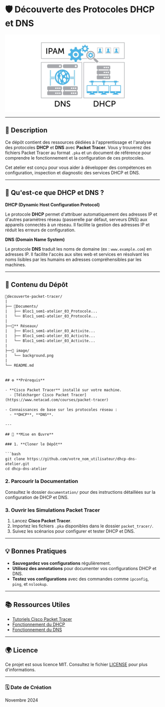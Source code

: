 # 🛡️ **Découverte des Protocoles DHCP et DNS**
![Banner](image/background.png)

---

## 📄 **Description**

Ce dépôt contient des ressources dédiées à l'apprentissage et l'analyse des protocoles **DHCP** et **DNS** avec **Packet Tracer**. Vous y trouverez des fichiers Packet Tracer au format `.pka` et un document de référence pour comprendre le fonctionnement et la configuration de ces protocoles.

Cet atelier est conçu pour vous aider à développer des compétences en configuration, inspection et diagnostic des services DHCP et DNS.

---

## 📖 **Qu'est-ce que DHCP et DNS ?**

 **DHCP (Dynamic Host Configuration Protocol)**

Le protocole **DHCP** permet d'attribuer automatiquement des adresses IP et d'autres paramètres réseau (passerelle par défaut, serveurs DNS) aux appareils connectés à un réseau. Il facilite la gestion des adresses IP et réduit les erreurs de configuration.

**DNS (Domain Name System)**

Le protocole **DNS** traduit les noms de domaine (ex : `www.example.com`) en adresses IP. Il facilite l'accès aux sites web et services en résolvant les noms lisibles par les humains en adresses compréhensibles par les machines.

---

## 📂 **Contenu du Dépôt**

```
📂decouverte-packet-tracer/
|
├── 📂Documents/
|   ├── Bloc1_sem1-atelier_03_Protocole...
|   └── Bloc1_sem1-atelier_03_Protocole...
|
├──📂** Réseaux/
|   ├── Bloc1_sem1-atelier_03_Activite...
|   ├── Bloc1_sem1-atelier_03_Activite...
|   └── Bloc1_sem1-atelier_03_Activite...
|
├──📂 image/
|   └── background.png
|
└── README.md


## ⚙️ **Prérequis**

- **Cisco Packet Tracer** installé sur votre machine.
  - [Télécharger Cisco Packet Tracer](https://www.netacad.com/courses/packet-tracer)

- Connaissances de base sur les protocoles réseau :
  - **DHCP**, **DNS**.

---

## 🚀 **Mise en Œuvre**

### 1. **Cloner le Dépôt**

```bash
git clone https://github.com/votre_nom_utilisateur/dhcp-dns-atelier.git
cd dhcp-dns-atelier
```

### 2. **Parcourir la Documentation**

Consultez le dossier `documentation/` pour des instructions détaillées sur la configuration de DHCP et DNS.

### 3. **Ouvrir les Simulations Packet Tracer**

1. Lancez **Cisco Packet Tracer**.
2. Importez les fichiers `.pka` disponibles dans le dossier `packet_tracer/`.
3. Suivez les scénarios pour configurer et tester DHCP et DNS.

---

## 💡 **Bonnes Pratiques**

- **Sauvegardez vos configurations** régulièrement.
- **Utilisez des annotations** pour documenter vos configurations DHCP et DNS.
- **Testez vos configurations** avec des commandes comme `ipconfig`, `ping`, et `nslookup`.

---

## 📚 **Ressources Utiles**

- [Tutoriels Cisco Packet Tracer](https://www.netacad.com/courses/packet-tracer)
- [Fonctionnement du DHCP](https://fr.wikipedia.org/wiki/Dynamic_Host_Configuration_Protocol)
- [Fonctionnement du DNS](https://fr.wikipedia.org/wiki/Domain_Name_System)

---

## 🌍 **Licence**

Ce projet est sous licence MIT. Consultez le fichier [LICENSE](LICENSE) pour plus d'informations.

---

### 🗓 **Date de Création**

Novembre 2024
